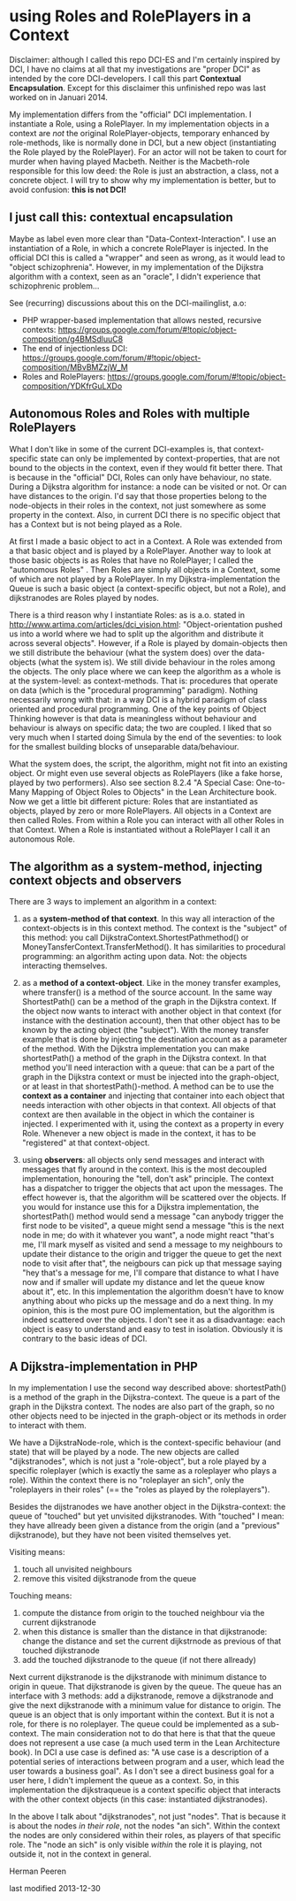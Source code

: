 using Roles and RolePlayers in a Context
====================================================
Disclaimer: although I called this repo DCI-ES and I'm certainly inspired by DCI, I have no claims at all that my investigations are "proper DCI" as intended by the core DCI-developers. I call this part **Contextual Encapsulation**.
Except for this disclaimer this unfinished repo was last worked on in Januari 2014.

My implementation differs from the "official" DCI implementation. I instantiate a Role, using a RolePlayer.
In my implementation objects in a context are *not* the original RolePlayer-objects, temporary enhanced by role-methods, like is normally done in DCI,
but a new object (instantiating the Role played by the RolePlayer). For an actor will not be taken to court for murder when having played Macbeth. Neither is the Macbeth-role
responsible for this low deed: the Role is just an abstraction, a class, not a concrete object. I will try to show why my implementation is better, but to avoid confusion: **this is not DCI!**

I just call this:
contextual encapsulation
------------------------
Maybe as label even more clear than "Data-Context-Interaction". I use an instantiation of a Role, in which a concrete RolePlayer is injected. In the official DCI this is called a "wrapper" and seen as wrong, as it would lead to "object schizophrenia".
However, in my implementation of the Dijkstra algorithm with a context, seen as an "oracle", I didn't experience that schizophrenic problem...

See (recurring) discussions about this on the DCI-mailinglist, a.o:
* PHP wrapper-based implementation that allows nested, recursive contexts: https://groups.google.com/forum/#!topic/object-composition/g4BMSdluuC8
* The end of injectionless DCI: https://groups.google.com/forum/#!topic/object-composition/MBvBMZzjW_M
* Roles and RolePlayers: https://groups.google.com/forum/#!topic/object-composition/YDKfrGuLXDo

Autonomous Roles and Roles with multiple RolePlayers
---------------
What I don't like in some of the current DCI-examples is, that context-specific state can only be implemented by context-properties,
that are not bound to the objects in the context, even if they would fit better there. That is because in the "official"
DCI, Roles can only have behaviour, no state. During a Dijkstra algorithm for instance: a node can be visited or not.
Or can have distances to the origin. I'd say that those properties belong to the node-objects in their roles in the context,
not just somewhere as some property in the context. Also, in current DCI there is no specific object that has a Context
but is not being played as a Role.


At first I made a basic object to act in a Context.
A Role was extended from a that basic object and is played by a RolePlayer.
Another way to look at those basic objects is as Roles that have no RolePlayer; I called the
"autonomous Roles" . Then Roles are simply all objects in a Context, some of which are not played by a RolePlayer.
In my Dijkstra-implementation the Queue is such a basic object (a context-specific object, but not a Role),
and dijkstranodes are Roles played by nodes.

 There is a third reason why I instantiate Roles: as is a.o. stated in http://www.artima.com/articles/dci_vision.html:
 "Object-orientation pushed us into a world where we had to split up the algorithm and distribute it across several objects".
 However, if a Role is played by domain-objects then we still distribute the behaviour (what the system does) over the data-objects
 (what the system is). We still divide behaviour in the roles among the objects. The only place where we can
 keep the algorithm as a whole is at the system-level: as context-methods. That is: procedures that operate on data (which is the
 "procedural programming" paradigm). Nothing necessarily wrong with that: in a way DCI is a hybrid paradigm of class oriented and procedural
  programming. One of the key points of Object Thinking however is that data is meaningless without behaviour and behaviour
 is always on specific data; the two are coupled. I liked that so very much when I started doing Simula by the end of the seventies:
 to look for the smallest building blocks of unseparable data/behaviour.

 What the system does, the script, the algorithm, might not fit into an existing object.
 Or might even use several objects as RolePlayers (like a fake horse, played by two performers).
 Also see section 8.2.4 "A Special Case: One-to-Many Mapping of Object Roles to Objects" in the Lean Architecture book.
 Now we get a little bit different picture:
 Roles that are instantiated as objects, played by zero or more RolePlayers. All objects in a Context are then called Roles.
 From within a Role you can interact with all other Roles in that Context. When a Role is instantiated without a RolePlayer I call it an autonomous Role.

The algorithm as a system-method, injecting context objects and observers
-------------------------------------------------------------------------
There are 3 ways to implement an algorithm in a context:

1. as a **system-method of that context**. In this way all interaction of the context-objects is in this context method.
The context is the "subject" of this method: you call DijkstraContext.ShortestPathmethod() or MoneyTansferContext.TransferMethod().
It has similarities to procedural programming: an algorithm acting upon data. Not: the objects interacting themselves.

2. as a **method of a context-object**. Like in the money transfer examples, where transfer() is a method of the source account.
In the same way ShortestPath() can be a method of the graph in the Dijkstra context. If the object now wants to interact with another object in
that context (for instance with the destination account), then that other object has to be known by the acting object (the "subject").
With the money transfer example that is done by injecting the destination account as a parameter of the method. With the Dijkstra implementation
you can make shortestPath() a method of the graph in the Dijkstra context. In that method you'll need interaction with a queue:
that can be a part of the graph in the Dijkstra context or must be injected into the graph-object, or at least in that
shortestPath()-method. A method can be to use the **context as a container** and injecting that container into each object
that needs interaction with other objects in that context. All objects of that context are then available in the object in which the container is injected.
I experimented with it, using the context as a property in every Role. Whenever a new object is made in the context, it has to be
"registered" at that context-object.

3. using **observers**: all objects only send messages and interact with messages that fly around in the context. Ihis is the most
decoupled implementation, honouring the "tell, don't ask" principle. The context has a dispatcher to trigger the objects
that act upon the messages. The effect however is, that the algorithm will be scattered over the objects. If you would
for instance use this for a Dijkstra implementation, the shortestPath() method would send a message "can anybody trigger the first
node to be visited", a queue might send a message "this is the next node in me; do with it whatever you want", a node might react "that's me,
I'll mark myself as visited and send a message to my neighbours to update their distance to the origin and trigger the queue to get the next
node to visit after that", the neigbours can pick up that message saying "hey that's a message for me, I'll compare that distance
to what I have now and if smaller will update my distance and let the queue know about it", etc. In this implementation
the algorithm doesn't have to know anything about who picks up the message and do a next thing. In my opinion, this is the most
pure OO implementation, but the algorithm is indeed scattered over the objects. I don't see it as a disadvantage: each object
is easy to understand and easy to test in isolation. Obviously it is contrary to the basic ideas of DCI.

A Dijkstra-implementation in PHP
--------------------------------
In my implementation I use the second way described above: shortestPath() is a method of the graph in the Dijkstra-context.
The queue is a part of the graph in the Dijkstra context. The nodes are also part of the graph, so no other objects need to be injected
in the graph-object or its methods in order to interact with them.

We have a DijkstraNode-role, which is the context-specific behaviour (and state) that will be played by a node.
The new objects are called "dijkstranodes", which is not just a "role-object", but a role played by a specific roleplayer
(which is exactly the same as a roleplayer who plays a role). Within the context there is no "roleplayer an sich",
only the "roleplayers in their roles" (== the "roles as played by the roleplayers").

Besides the dijstranodes we have another object in the Dijkstra-context: the queue of "touched" but yet unvisited dijkstranodes.
With "touched" I mean: they have allready  been given a distance from the origin (and a "previous" dijkstranode), but they have not been visited themselves yet.

Visiting means:
 1. touch all unvisited neighbours
 2. remove this visited dijkstranode from the queue

Touching means:
 1. compute the distance from origin to the touched neighbour via the current dijkstranode
 2. when this distance is smaller than the distance in that dijkstranode: change the distance and set the current dijkstrnode as previous of that touched dijkstranode
 3. add the touched dijkstranode to the queue (if not there allready)

 Next current dijkstranode is the dijkstranode with minimum distance to origin in queue. That dijkstranode is given by the queue. The queue has an interface with 3 methods:
 add a dijkstranode, remove a dijkstranode and give the next dijkstranode with a minimum value for distance to origin. The queue is an object that is only important within the context.
 But it is not a role, for there is no roleplayer. The queue could be implemented as a sub-context. The main consideration not to do that here is that
 that the queue does not represent a use case (a much used term in the Lean Architecture book). In DCI  a use case is defined as:
 "A use case is a description of a potential series of interactions between program and a user, which lead the user towards a business goal".
 As I don't see a direct business goal for a user here, I didn't implement the queue as a context. So, in this implementation the dijkstraqueue
 is a context specific object that interacts with the other context objects (in this case: instantiated dijkstranodes).

 In the above I talk about "dijkstranodes", not just "nodes". That is because it is about the nodes *in their role*, not the nodes "an sich".
 Within the context the nodes are only considered within their roles, as players of that specific role. The "node an sich" is only visible *within* the role it is playing,
 not outside it, not in the context in general.

Herman Peeren

last modified 2013-12-30
